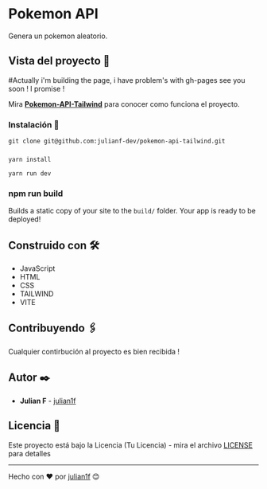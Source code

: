 # Pokemon API

Genera un pokemon aleatorio.

## Vista del proyecto 🚀

#Actually i'm building the page, i have problem's with gh-pages see you soon ! I promise ! 

Mira **[Pokemon-API-Tailwind]()** para conocer como funciona el proyecto.


### Instalación 🔧

```
git clone git@github.com:julianf-dev/pokemon-api-tailwind.git
```
### 
```
yarn install 

yarn run dev

```

### npm run build

Builds a static copy of your site to the `build/` folder.
Your app is ready to be deployed!


## Construido con 🛠️

* JavaScript 
* HTML
* CSS
* TAILWIND
* VITE

## Contribuyendo 🖇️

Cualquier contirbución al proyecto es bien recibida ! 

## Autor ✒️

* **Julian F**  - [julian1f](https://github.com/julianf-dev)


## Licencia 📄

Este proyecto está bajo la Licencia (Tu Licencia) - mira el archivo [LICENSE](LICENSE) para detalles

---
Hecho con ❤️ por [julian1f](https://github.com/julianf-dev) 😊
